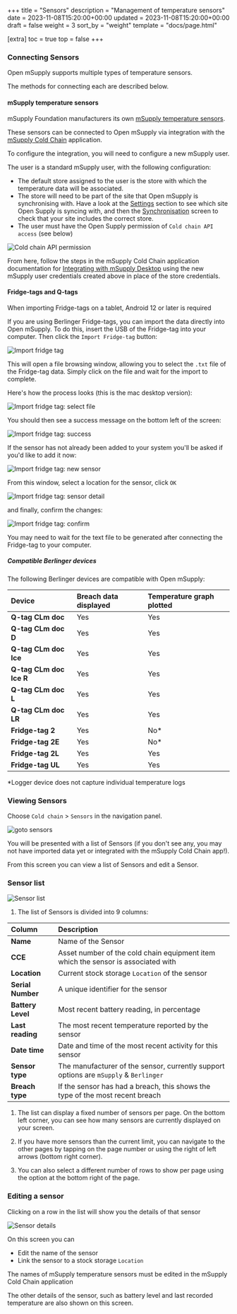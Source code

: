 +++
title = "Sensors"
description = "Management of temperature sensors"
date = 2023-11-08T15:20:00+00:00
updated = 2023-11-08T15:20:00+00:00
draft = false
weight = 3
sort_by = "weight"
template = "docs/page.html"

[extra]
toc = true
top = false
+++

### Connecting Sensors

Open mSupply supports multiple types of temperature sensors.

The methods for connecting each are described below.

#### mSupply temperature sensors

mSupply Foundation manufacturers its own [mSupply temperature sensors](https://msupply.foundation/open-msupply/cold-chain/#mSupplySensor).

These sensors can be connected to Open mSupply via integration with the [mSupply Cold Chain](/coldchain/introduction/) application.

To configure the integration, you will need to configure a new mSupply user.

The user is a standard mSupply user, with the following configuration:

- The default store assigned to the user is the store with which the temperature data will be associated.
- The store will need to be part of the site that Open mSupply is synchronising with. Have a look at the [Settings](/docs/settings/synchronisation/#viewing-the-synchronisation-settings) section to see which site Open Supply is syncing with, and then the [Synchronisation](https://docs.msupply.org.nz/synchronisation:sync_sites#viewing_sync_sites) screen to check that your site includes the correct store.
- The user must have the Open Supply permission of `Cold chain API access` (see below)

![Cold chain API permission](images/coldchain_permission.png)

From here, follow the steps in the mSupply Cold Chain application documentation for [Integrating with mSupply Desktop](/coldchain/desktop-integration/#msupply-desktop-setup-steps) using the new mSupply user credentials created above in place of the store credentials.

#### Fridge-tags and Q-tags

<div class="warning">When importing Fridge-tags on a tablet, Android 12 or later is required</div>

If you are using Berlinger Fridge-tags, you can import the data directly into Open mSupply. To do this, insert the USB of the Fridge-tag into your computer.
Then click the `Import Fridge-tag` button:

![Import fridge tag](images/import_fridge_tag.png)

This will open a file browsing window, allowing you to select the `.txt` file of the Fridge-tag data. Simply click on the file and wait for the import to complete.

Here's how the process looks (this is the mac desktop version):

![Import fridge tag: select file](images/import_fridge_tag_1_select.png)

You should then see a success message on the bottom left of the screen:

![Import fridge tag: success](images/import_fridge_tag_2_success.png)

If the sensor has not already been added to your system you'll be asked if you'd like to add it now:

![Import fridge tag: new sensor](images/import_fridge_tag_3_new_sensor.png)

From this window, select a location for the sensor, click `OK`

![Import fridge tag: sensor detail](images/import_fridge_tag_4_sensor_detail.png)

and finally, confirm the changes:

![Import fridge tag: confirm](images/import_fridge_tag_5_confirm.png)

<div class="note">You may need to wait for the text file to be generated after connecting the Fridge-tag to your computer.</div>

##### Compatible Berlinger devices

The following Berlinger devices are compatible with Open mSupply:

| Device                  | Breach data displayed | Temperature graph plotted |
| :---------------------- | :-------------------- | :------------------------ |
| **Q-tag CLm doc**       | Yes                   | Yes                       |
| **Q-tag CLm doc D**     | Yes                   | Yes                       |
| **Q-tag CLm doc Ice**   | Yes                   | Yes                       |
| **Q-tag CLm doc Ice R** | Yes                   | Yes                       |
| **Q-tag CLm doc L**     | Yes                   | Yes                       |
| **Q-tag CLm doc LR**    | Yes                   | Yes                       |
| **Fridge-tag 2**        | Yes                   | No\*                      |
| **Fridge-tag 2E**       | Yes                   | No\*                      |
| **Fridge-tag 2L**       | Yes                   | Yes                       |
| **Fridge-tag UL**       | Yes                   | Yes                       |

\*Logger device does not capture individual temperature logs

### Viewing Sensors

Choose `Cold chain` > `Sensors` in the navigation panel.

![goto sensors](images/goto_sensors.png)

You will be presented with a list of Sensors (if you don't see any, you may not have imported data yet or integrated with the mSupply Cold Chain app!).

From this screen you can view a list of Sensors and edit a Sensor.

### Sensor list

![Sensor list](images/sensor_list.png)

1. The list of Sensors is divided into 9 columns:

| Column            | Description                                                                           |
| :---------------- | :------------------------------------------------------------------------------------ |
| **Name**          | Name of the Sensor                                                                    |
| **CCE**           | Asset number of the cold chain equipment item which the sensor is associated with     |
| **Location**      | Current stock storage `Location` of the sensor                                        |
| **Serial Number** | A unique identifier for the sensor                                                    |
| **Battery Level** | Most recent battery reading, in percentage                                            |
| **Last reading**  | The most recent temperature reported by the sensor                                    |
| **Date time**     | Date and time of the most recent activity for this sensor                             |
| **Sensor type**   | The manufacturer of the sensor, currently support options are `mSupply` & `Berlinger` |
| **Breach type**   | If the sensor has had a breach, this shows the type of the most recent breach         |

1. The list can display a fixed number of sensors per page. On the bottom left corner, you can see how many sensors are currently displayed on your screen.

2. If you have more sensors than the current limit, you can navigate to the other pages by tapping on the page number or using the right of left arrows (bottom right corner).

3. You can also select a different number of rows to show per page using the option at the bottom right of the page.

### Editing a sensor

Clicking on a row in the list will show you the details of that sensor

![Sensor details](images/sensor_details.png)

On this screen you can

- Edit the name of the sensor
- Link the sensor to a stock storage `Location`

<div class="note">The names of mSupply temperature sensors must be edited in the mSupply Cold Chain application</div>

The other details of the sensor, such as battery level and last recorded temperature are also shown on this screen.
